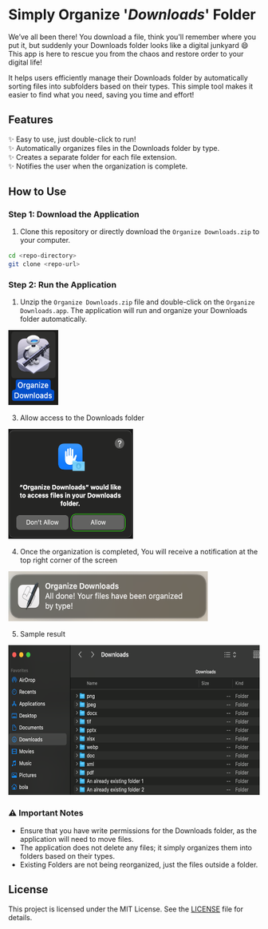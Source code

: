 # Simply Organize '_Downloads_' Folder

We’ve all been there! You download a file, think you'll remember where you put it, but suddenly your Downloads folder looks like a digital junkyard 😄
This app is here to rescue you from the chaos and restore order to your digital life!

It helps users efficiently manage their Downloads folder by automatically sorting files into subfolders based on their types. This simple tool makes it easier to find what you need, saving you time and effort!


## Features
✨ Easy to use, just double-click to run!<br> 
✨ Automatically organizes files in the Downloads folder by type.<br>
✨ Creates a separate folder for each file extension.<br>
✨ Notifies the user when the organization is complete.<br>



## How to Use

### Step 1: Download the Application
1. Clone this repository or directly download the `Organize Downloads.zip`  to your computer.
```bash
cd <repo-directory>
git clone <repo-url>
```
### Step 2: Run the Application
1. Unzip the `Organize Downloads.zip` file and double-click on the `Organize Downloads.app`. The application will run and organize your Downloads folder automatically.
<img src="double_click_app.png" alt="double click" height="150" width="100" />

3. Allow access to the Downloads folder
<img src="allow_access_sample.png" alt="allow access message" height="220" width="250" />

4. Once the organization is completed, You will receive a notification at the top right corner of the screen
<img src="notification_message_sample.png" alt="result message" height="100" width="400" />

5. Sample result
<img src="organized_results_sample.png" alt="organized results" height="300" width="580" />

### ⚠️ Important Notes 
- Ensure that you have write permissions for the Downloads folder, as the application will need to move files.
- The application does not delete any files; it simply organizes them into folders based on their types.
- Existing Folders are not being reorganized, just the files outside a folder.

## License
This project is licensed under the MIT License. See the [LICENSE](LICENSE) file for details.
